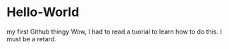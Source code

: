 # Hello-World
my first Github thingy
Wow, I had to read a tuorial to learn how to do this. I must be a retard.
